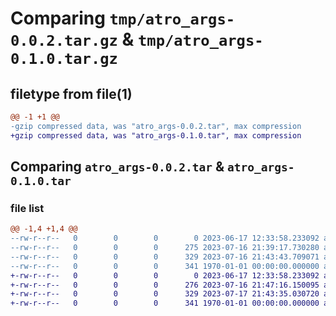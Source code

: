 # Comparing `tmp/atro_args-0.0.2.tar.gz` & `tmp/atro_args-0.1.0.tar.gz`

## filetype from file(1)

```diff
@@ -1 +1 @@
-gzip compressed data, was "atro_args-0.0.2.tar", max compression
+gzip compressed data, was "atro_args-0.1.0.tar", max compression
```

## Comparing `atro_args-0.0.2.tar` & `atro_args-0.1.0.tar`

### file list

```diff
@@ -1,4 +1,4 @@
--rw-r--r--   0        0        0        0 2023-06-17 12:33:58.233092 atro_args-0.0.2/README.md
--rw-r--r--   0        0        0      275 2023-07-16 21:39:17.730280 atro_args-0.0.2/atro_args/__init__.py
--rw-r--r--   0        0        0      329 2023-07-16 21:43:43.709071 atro_args-0.0.2/pyproject.toml
--rw-r--r--   0        0        0      341 1970-01-01 00:00:00.000000 atro_args-0.0.2/PKG-INFO
+-rw-r--r--   0        0        0        0 2023-06-17 12:33:58.233092 atro_args-0.1.0/README.md
+-rw-r--r--   0        0        0      276 2023-07-16 21:47:16.150095 atro_args-0.1.0/atro_args/__init__.py
+-rw-r--r--   0        0        0      329 2023-07-17 21:43:35.030720 atro_args-0.1.0/pyproject.toml
+-rw-r--r--   0        0        0      341 1970-01-01 00:00:00.000000 atro_args-0.1.0/PKG-INFO
```

